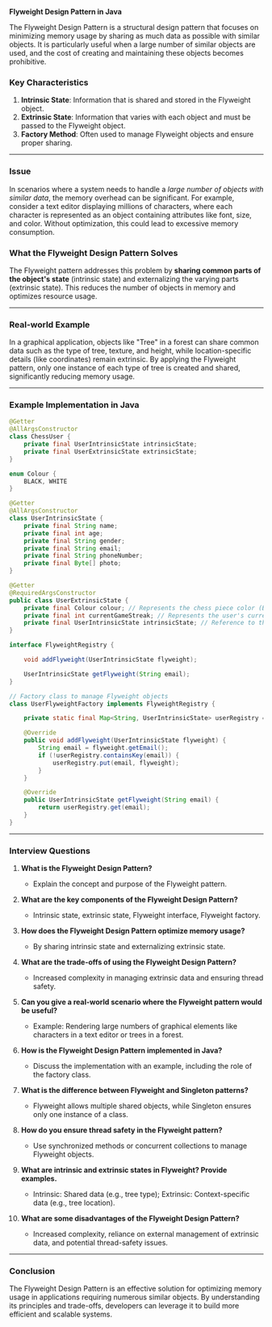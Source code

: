 **Flyweight Design Pattern in Java**

The Flyweight Design Pattern is a structural design pattern that focuses on minimizing memory usage by sharing as much data as possible with similar objects. It is particularly useful when a large number of similar objects are used, and the cost of creating and maintaining these objects becomes prohibitive.

### Key Characteristics

1. **Intrinsic State**: Information that is shared and stored in the Flyweight object.
2. **Extrinsic State**: Information that varies with each object and must be passed to the Flyweight object.
3. **Factory Method**: Often used to manage Flyweight objects and ensure proper sharing.

---

### Issue

In scenarios where a system needs to handle a _large number of objects with similar data_, the memory overhead can be significant. For example, consider a text editor displaying millions of characters, where each character is represented as an object containing attributes like font, size, and color. Without optimization, this could lead to excessive memory consumption.

### What the Flyweight Design Pattern Solves

The Flyweight pattern addresses this problem by **sharing common parts of the object's state** (intrinsic state) and externalizing the varying parts (extrinsic state). This reduces the number of objects in memory and optimizes resource usage.

---

### Real-world Example

In a graphical application, objects like "Tree" in a forest can share common data such as the type of tree, texture, and height, while location-specific details (like coordinates) remain extrinsic. By applying the Flyweight pattern, only one instance of each type of tree is created and shared, significantly reducing memory usage.

---

### Example Implementation in Java

```java
@Getter
@AllArgsConstructor
class ChessUser {
    private final UserIntrinsicState intrinsicState;
    private final UserExtrinsicState extrinsicState;
}

enum Colour {
    BLACK, WHITE
}

@Getter
@AllArgsConstructor
class UserIntrinsicState {
    private final String name;
    private final int age;
    private final String gender;
    private final String email;
    private final String phoneNumber;
    private final Byte[] photo;
}

@Getter
@RequiredArgsConstructor
public class UserExtrinsicState {
    private final Colour colour; // Represents the chess piece color (BLACK or WHITE)
    private final int currentGameStreak; // Represents the user's current game streak
    private final UserIntrinsicState intrinsicState; // Reference to the intrinsic state
}

interface FlyweightRegistry {

    void addFlyweight(UserIntrinsicState flyweight);

    UserIntrinsicState getFlyweight(String email);
}

// Factory class to manage Flyweight objects
class UserFlyweightFactory implements FlyweightRegistry {

    private static final Map<String, UserIntrinsicState> userRegistry = new HashMap<>();    // String - email

    @Override
    public void addFlyweight(UserIntrinsicState flyweight) {
        String email = flyweight.getEmail();
        if (!userRegistry.containsKey(email)) {
            userRegistry.put(email, flyweight);
        }
    }

    @Override
    public UserIntrinsicState getFlyweight(String email) {
        return userRegistry.get(email);
    }
}

```

---

### Interview Questions

1. **What is the Flyweight Design Pattern?**

   - Explain the concept and purpose of the Flyweight pattern.

2. **What are the key components of the Flyweight Design Pattern?**

   - Intrinsic state, extrinsic state, Flyweight interface, Flyweight factory.

3. **How does the Flyweight Design Pattern optimize memory usage?**

   - By sharing intrinsic state and externalizing extrinsic state.

4. **What are the trade-offs of using the Flyweight Design Pattern?**

   - Increased complexity in managing extrinsic data and ensuring thread safety.

5. **Can you give a real-world scenario where the Flyweight pattern would be useful?**

   - Example: Rendering large numbers of graphical elements like characters in a text editor or trees in a forest.

6. **How is the Flyweight Design Pattern implemented in Java?**

   - Discuss the implementation with an example, including the role of the factory class.

7. **What is the difference between Flyweight and Singleton patterns?**

   - Flyweight allows multiple shared objects, while Singleton ensures only one instance of a class.

8. **How do you ensure thread safety in the Flyweight pattern?**

   - Use synchronized methods or concurrent collections to manage Flyweight objects.

9. **What are intrinsic and extrinsic states in Flyweight? Provide examples.**

   - Intrinsic: Shared data (e.g., tree type); Extrinsic: Context-specific data (e.g., tree location).

10. **What are some disadvantages of the Flyweight Design Pattern?**
    - Increased complexity, reliance on external management of extrinsic data, and potential thread-safety issues.

---

### Conclusion

The Flyweight Design Pattern is an effective solution for optimizing memory usage in applications requiring numerous similar objects. By understanding its principles and trade-offs, developers can leverage it to build more efficient and scalable systems.
